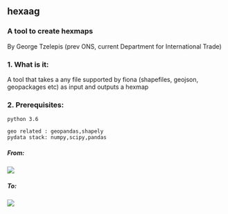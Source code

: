 ##  hexaag 
###  A tool to create hexmaps

By George Tzelepis (prev ONS, current Department for International Trade)

### 1. What is it:

A tool that takes a any file supported by fiona (shapefiles, geojson, geopackages etc) as input and outputs a hexmap

### 2. Prerequisites:

    python 3.6 

    geo related : geopandas,shapely  
    pydata stack: numpy,scipy,pandas



##### From:
![](https://github.com/gtgeo/hexaag/blob/master/EW_local_authorities.png)

##### To:
![](https://github.com/gtgeo/hexaag/blob/master/HexMap.png)




